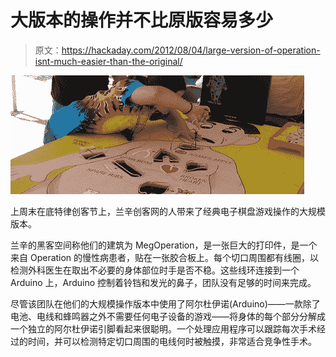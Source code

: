 # 大版本的操作并不比原版容易多少

> 原文：<https://hackaday.com/2012/08/04/large-version-of-operation-isnt-much-easier-than-the-original/>

[![](img/a5d8ae03114f9fbe9c29708ccece55e8.png "operation")](http://hackaday.com/wp-content/uploads/2012/08/operation.jpeg)

上周末在底特律创客节上，兰辛创客网的人带来了经典电子棋盘游戏操作的大规模版本。

兰辛的黑客空间称他们的建筑为 MegOperation，是一张巨大的打印件，是一个来自 Operation 的慢性病患者，贴在一张胶合板上。每个切口周围都有线圈，以检测外科医生在取出不必要的身体部位时手是否不稳。这些线环连接到一个 Arduino 上，Arduino 控制着铃铛和发光的鼻子，团队没有足够的时间来完成。

尽管该团队在他们的大规模操作版本中使用了阿尔杜伊诺(Arduino)——一款除了电池、电线和蜂鸣器之外不需要任何电子设备的游戏——将身体的每个部分分解成一个独立的阿尔杜伊诺引脚看起来很聪明。一个处理应用程序可以跟踪每次手术经过的时间，并可以检测特定切口周围的电线何时被触摸，非常适合竞争性手术。